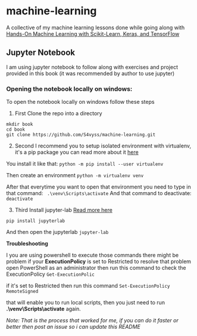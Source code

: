 # machine-learning
A collective of my machine learning lessons done while going along with [Hands-On Machine Learning with Scikit-Learn, Keras, and TensorFlow](https://www.oreilly.com/library/view/hands-on-machine-learning/9781492032632/)

## Jupyter Notebook
I am using jupyter notebook to follow along with exercises and project provided in this book (it was recommended by author to use jupyter)

### Opening the notebook locally on windows:
To open the notebook locally on windows follow these steps

1. First
Clone the repo into a directory
```
mkdir book
cd book
git clone https://github.com/S4vyss/machine-learning.git
```
2. Second
I recommend you to setup isolated environment with virtualenv,
it's a pip package you can read more about it [here](https://pypi.org/project/virtualenv/)

You install it like that:
``python -m pip install --user virtualenv``

Then create an environment 
``python -m virtualenv venv``

After that everytime you want to open that environment you need to type in that command:
`` .\venv\Scripts\activate``
And that command to deactivate:
``deactivate``

3. Third
Install jupyter-lab [Read more here](https://jupyter.org/install)

``pip install jupyterlab``

And then open the jupyterlab
``jupyter-lab``

**Troubleshooting**

I you are using powershell to execute those commands there might be problem if your **ExecutionPolicy** is set to Restricted
to resolve that problem open PowerShell as an administrator then run this command to check the ExecutionPolicy
``Get-ExecutionPolic``

if it's set to Restricted then run this command
``Set-ExecutionPolicy RemoteSigned``

that will enable you to run local scripts, then you just need to run **.\venv\Scripts\activate** again.

*Note: That is the process that worked for me, if you can do it faster or better then post an issue so i can update this README*

